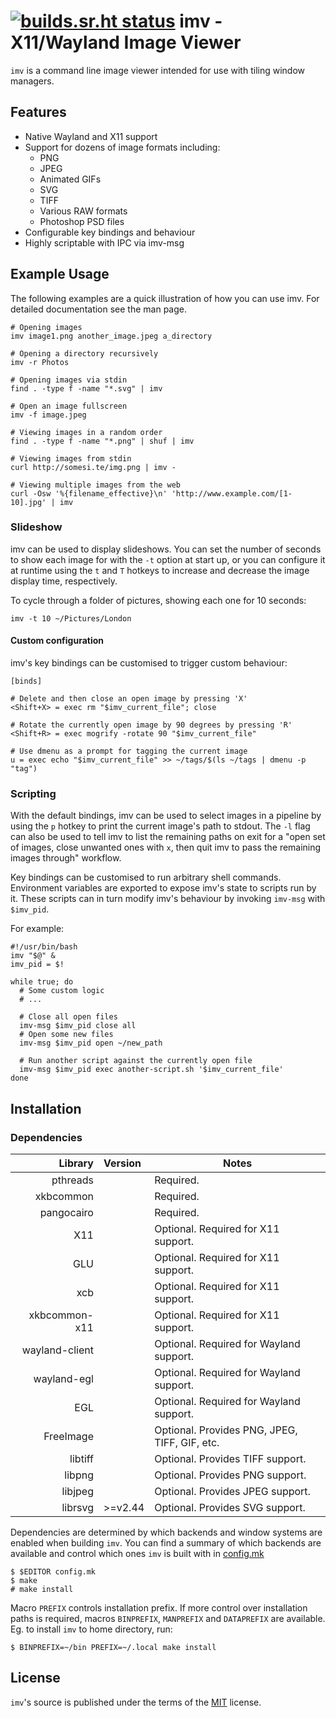 [![builds.sr.ht status](https://builds.sr.ht/~exec64/imv.svg)](https://builds.sr.ht/~exec64/imv?)
imv - X11/Wayland Image Viewer
==============================

`imv` is a command line image viewer intended for use with tiling window managers.

Features
--------

* Native Wayland and X11 support
* Support for dozens of image formats including:
  * PNG
  * JPEG
  * Animated GIFs
  * SVG
  * TIFF
  * Various RAW formats
  * Photoshop PSD files
* Configurable key bindings and behaviour
* Highly scriptable with IPC via imv-msg

Example Usage
-------------

The following examples are a quick illustration of how you can use imv.
For detailed documentation see the man page.

    # Opening images
    imv image1.png another_image.jpeg a_directory

    # Opening a directory recursively
    imv -r Photos

    # Opening images via stdin
    find . -type f -name "*.svg" | imv

    # Open an image fullscreen
    imv -f image.jpeg

    # Viewing images in a random order
    find . -type f -name "*.png" | shuf | imv

    # Viewing images from stdin
    curl http://somesi.te/img.png | imv -

    # Viewing multiple images from the web
    curl -Osw '%{filename_effective}\n' 'http://www.example.com/[1-10].jpg' | imv

### Slideshow

imv can be used to display slideshows. You can set the number of seconds to
show each image for with the `-t` option at start up, or you can configure it
at runtime using the `t` and `T` hotkeys to increase and decrease the image
display time, respectively.

To cycle through a folder of pictures, showing each one for 10 seconds:

    imv -t 10 ~/Pictures/London

#### Custom configuration

imv's key bindings can be customised to trigger custom behaviour:

    [binds]

    # Delete and then close an open image by pressing 'X'
    <Shift+X> = exec rm "$imv_current_file"; close

    # Rotate the currently open image by 90 degrees by pressing 'R'
    <Shift+R> = exec mogrify -rotate 90 "$imv_current_file"

    # Use dmenu as a prompt for tagging the current image
    u = exec echo "$imv_current_file" >> ~/tags/$(ls ~/tags | dmenu -p "tag")

### Scripting

With the default bindings, imv can be used to select images in a pipeline by
using the `p` hotkey to print the current image's path to stdout. The `-l` flag
can also be used to tell imv to list the remaining paths on exit for a "open
set of images, close unwanted ones with `x`, then quit imv to pass the
remaining images through" workflow.

Key bindings can be customised to run arbitrary shell commands. Environment
variables are exported to expose imv's state to scripts run by it. These
scripts can in turn modify imv's behaviour by invoking `imv-msg` with
`$imv_pid`.

For example:

    #!/usr/bin/bash
    imv "$@" &
    imv_pid = $!

    while true; do
      # Some custom logic
      # ...

      # Close all open files
      imv-msg $imv_pid close all
      # Open some new files
      imv-msg $imv_pid open ~/new_path

      # Run another script against the currently open file
      imv-msg $imv_pid exec another-script.sh '$imv_current_file'
    done


Installation
------------

### Dependencies

| Library        |  Version |  Notes                                         |
|---------------:|:---------|------------------------------------------------|
| pthreads       |          | Required.                                      |
| xkbcommon      |          | Required.                                      |
| pangocairo     |          | Required.                                      |
| X11            |          | Optional. Required for X11 support.            |
| GLU            |          | Optional. Required for X11 support.            |
| xcb            |          | Optional. Required for X11 support.            |
| xkbcommon-x11  |          | Optional. Required for X11 support.            |
| wayland-client |          | Optional. Required for Wayland support.        |
| wayland-egl    |          | Optional. Required for Wayland support.        |
| EGL            |          | Optional. Required for Wayland support.        |
| FreeImage      |          | Optional. Provides PNG, JPEG, TIFF, GIF, etc.  |
| libtiff        |          | Optional. Provides TIFF support.               |
| libpng         |          | Optional. Provides PNG support.                |
| libjpeg        |          | Optional. Provides JPEG support.               |
| librsvg        | >=v2.44  | Optional. Provides SVG support.                |

Dependencies are determined by which backends and window systems are enabled
when building `imv`. You can find a summary of which backends are available and
control which ones `imv` is built with in [config.mk](config.mk)

    $ $EDITOR config.mk
    $ make
    # make install

Macro `PREFIX` controls installation prefix.  If more control over installation
paths is required, macros `BINPREFIX`, `MANPREFIX` and `DATAPREFIX` are
available.  Eg. to install `imv` to home directory, run:

    $ BINPREFIX=~/bin PREFIX=~/.local make install

License
-------
`imv`'s source is published under the terms of the [MIT](LICENSE) license.

